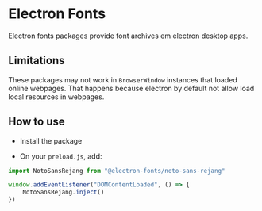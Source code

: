 # Electron Fonts

Electron fonts packages provide font archives em electron desktop apps.

## Limitations

These packages may not work in `BrowserWindow` instances that loaded online webpages. That happens because electron by default not allow load local resources in webpages.

## How to use

* Install the package

* On your `preload.js`, add:

```ts
import NotoSansRejang from "@electron-fonts/noto-sans-rejang"

window.addEventListener("DOMContentLoaded", () => {
    NotoSansRejang.inject()
})
```